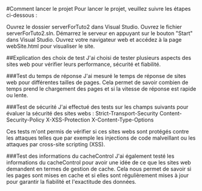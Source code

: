 #Comment lancer le projet
Pour lancer le projet, veuillez suivre les étapes ci-dessous :

Ouvrez le dossier serverForTuto2 dans Visual Studio.
Ouvrez le fichier serverForTuto2.sln.
Démarrez le serveur en appuyant sur le bouton "Start" dans Visual Studio.
Ouvrez votre navigateur web et accédez à la page webSite.html pour visualiser le site.

##Explication des choix de test
J'ai choisi de tester plusieurs aspects des sites web pour vérifier leurs performance, sécurité et fiabilité.

###Test du temps de réponse
J'ai mesuré le temps de réponse de sites web pour différentes tailles de pages. Cela permet de savoir combien de temps prend le chargement des pages et si la vitesse de réponse est rapide ou lente.

###Test de sécurité
J'ai effectué des tests sur les champs suivants pour évaluer la sécurité des sites webs :
Strict-Transport-Security
Content-Security-Policy
X-XSS-Protection
X-Content-Type-Options

Ces tests m'ont permis de vérifier si ces sites webs sont protégés contre les attaques telles que par exemple les injections de code malveillant ou les attaques par cross-site scripting (XSS).

###Test des informations du cacheControl
J'ai également testé les informations du cacheControl pour avoir une idée de ce que les sites web demandent en termes de gestion de cache. Cela nous permet de savoir si les pages sont mises en cache et si elles sont régulièrement mises à jour pour garantir la fiabilité et l'exactitude des données.
